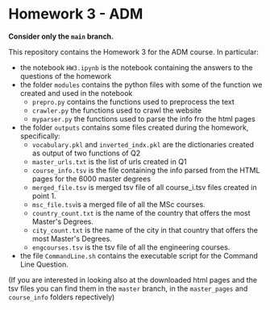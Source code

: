 # Homework 3 - ADM
**Consider only the `main` branch.**

This repository contains the Homework 3 for the ADM course. In particular:
- the notebook `HW3.ipynb` is the notebook containing the answers to the questions of the homework
- the folder `modules` contains the python files with some of the function we created and used in the notebook
  - `prepro.py` contains the functions used to preprocess the text
  - `crawler.py` the functions used to crawl the website
  - `myparser.py` the functions used to parse the info fro the html pages
- the folder `outputs` contains some files created during the homework, specifically:
  - `vocabulary.pkl` and `inverted_indx.pkl` are the dictionaries created as output of two functions of Q2
  - `master_urls.txt` is the list of urls created in Q1
  - `course_info.tsv` is the file containing the info parsed from the HTML pages for the 6000 master degrees
  - `merged_file.tsv` is merged tsv file of all course_i.tsv files created in point 1.
  - `msc_file.tsv`is a merged file of all the MSc courses.
  - `country_count.txt` is the name of the country that offers the most Master's Degrees.
  - `city_count.txt` is the name of the city in that country that offers the most Master's Degrees.
  - `engcourses.tsv` is the tsv file of all the engineering courses.
- the file `CommandLine.sh` contains the executable script for the Command Line Question.

(If you are interested in looking also at the downloaded html pages and the tsv files you can find them in the `master` branch, in the `master_pages` and `course_info` folders repectively)
  
